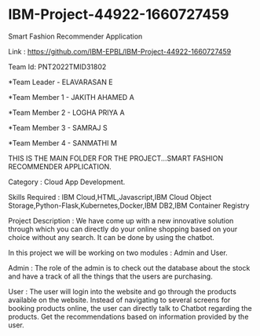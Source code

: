 # IBM-Project-44922-1660727459
Smart Fashion Recommender Application

Link : https://github.com/IBM-EPBL/IBM-Project-44922-1660727459

Team Id: PNT2022TMID31802

*Team Leader - ELAVARASAN E

*Team Member 1 - JAKITH AHAMED A

*Team Member 2 - LOGHA PRIYA A

*Team Member 3 - SAMRAJ S

*Team Member 4 - SANMATHI M

THIS IS THE MAIN FOLDER FOR THE PROJECT...SMART FASHION RECOMMENDER APPLICATION.

Category : Cloud App Development.

Skills Required : IBM Cloud,HTML,Javascript,IBM Cloud Object Storage,Python-Flask,Kubernetes,Docker,IBM DB2,IBM Container Registry

Project Description : We have come up with a new innovative solution through which you can directly do your online shopping based on your choice without any search. It can be done by using the chatbot.

In this project we will be working on two modules : Admin and User.

Admin : The role of the admin is to check out the database about the stock and have a track of all the things that the users are purchasing.

User : The user will login into the website and go through the products available on the website. Instead of navigating to several screens for booking products online, the user can directly talk to Chatbot regarding the products. Get the recommendations based on information provided by the user.
